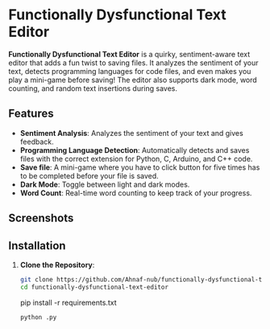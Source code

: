 # Functionally Dysfunctional Text Editor

**Functionally Dysfunctional Text Editor** is a quirky, sentiment-aware text editor that adds a fun twist to saving files. It analyzes the sentiment of your text, detects programming languages for code files, and even makes you play a mini-game before saving! The editor also supports dark mode, word counting, and random text insertions during saves.

## Features

- **Sentiment Analysis**: Analyzes the sentiment of your text and gives feedback.
- **Programming Language Detection**: Automatically detects and saves files with the correct extension for Python, C, Arduino, and C++ code.
- **Save file**: A mini-game where you have to click button for five times has to be completed before your file is saved.
- **Dark Mode**: Toggle between light and dark modes.
- **Word Count**: Real-time word counting to keep track of your progress.

## Screenshots

## Installation

1. **Clone the Repository**:
   ```bash
   git clone https://github.com/Ahnaf-nub/functionally-dysfunctional-text-editor.git
   cd functionally-dysfunctional-text-editor
   
   ```
   pip install -r requirements.txt

   ```
   python .py
   

